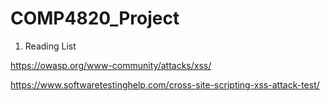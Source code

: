 # COMP4820_Project


1. Reading List

https://owasp.org/www-community/attacks/xss/

https://www.softwaretestinghelp.com/cross-site-scripting-xss-attack-test/
